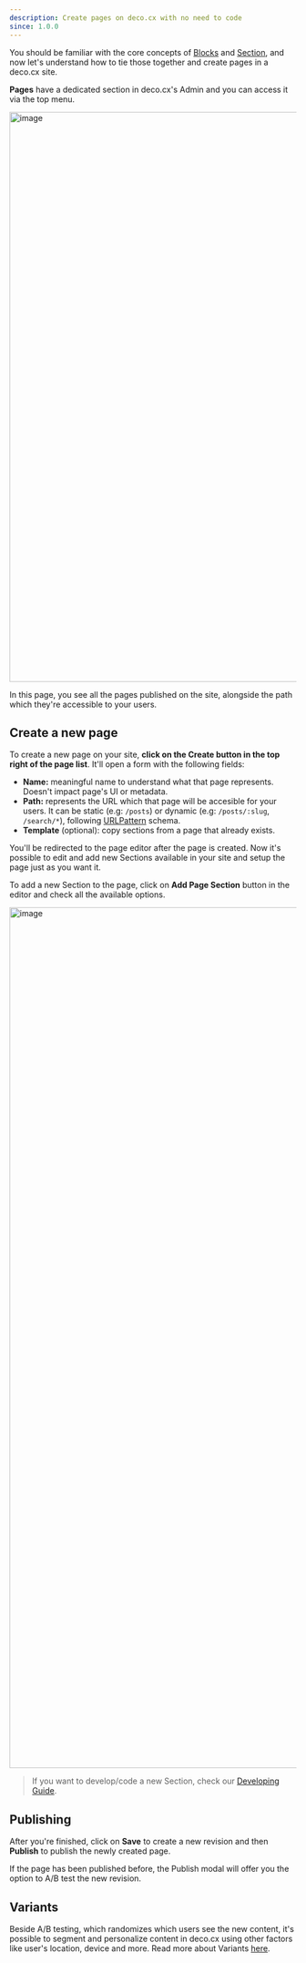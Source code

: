 ```yaml
---
description: Create pages on deco.cx with no need to code
since: 1.0.0
---
```


You should be familiar with the core concepts of [Blocks](/docs/en/concepts/blocks) and [Section](/docs/en/concepts/sections), and now let's understand how to tie those together and create pages in a deco.cx site.

**Pages** have a dedicated section in deco.cx's Admin and you can access it via the top menu.

<img width="1001" alt="image" src="https://github.com/deco-cx/deco/assets/18706156/e93a3277-c9a4-4abf-b9d7-dd2c716d3d54">

In this page, you see all the pages published on the site, alongside the path which they're accessible to your users.

## Create a new page

To create a new page on your site, **click on the Create button in the top right of the page list**. It'll open a form with the following fields:

- **Name:** meaningful name to understand what that page represents. Doesn't impact page's UI or metadata.
- **Path:** represents the URL which that page will be accesible for your users. It can be static (e.g: `/posts`) or dynamic (e.g: `/posts/:slug`, `/search/*`), following [URLPattern](http://mdn.io/urlpattern) schema.
- **Template** (optional): copy sections from a page that already exists. 

You'll be redirected to the page editor after the page is created. Now it's possible to edit and add new Sections available in your site and setup the page just as you want it.

To add a new Section to the page, click on **Add Page Section** button in the editor and check all the available options.

<img width="1512" alt="image" src="https://github.com/deco-cx/deco/assets/18706156/5699f4ea-29cf-41cd-933e-0dda8bc0b0df">

> If you want to develop/code a new Section, check our [Developing Guide](/docs/en/developing/setup).

## Publishing

After you're finished, click on **Save** to create a new revision and then **Publish** to publish the newly created page.

If the page has been published before, the Publish modal will offer you the option to A/B test the new revision.

## Variants

Beside A/B testing, which randomizes which users see the new content, it's possible to segment and personalize content in deco.cx using other factors like user's location, device and more. Read more about Variants [here](/docs/en/getting-started/variants).